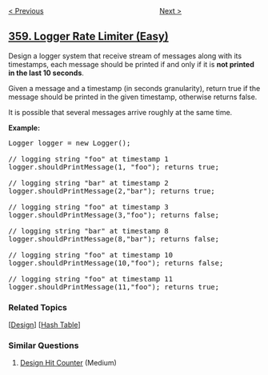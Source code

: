 <!--|This file generated by command(leetcode description); DO NOT EDIT.    |-->
<!--+----------------------------------------------------------------------+-->
<!--|@author    openset <openset.wang@gmail.com>                           |-->
<!--|@link      https://github.com/openset                                 |-->
<!--|@home      https://github.com/openset/leetcode                        |-->
<!--+----------------------------------------------------------------------+-->

[< Previous](https://github.com/openset/leetcode/tree/master/problems/rearrange-string-k-distance-apart "Rearrange String k Distance Apart")
　　　　　　　　　　　　　　　　
[Next >](https://github.com/openset/leetcode/tree/master/problems/sort-transformed-array "Sort Transformed Array")

## [359. Logger Rate Limiter (Easy)](https://leetcode.com/problems/logger-rate-limiter "日志速率限制器")

<p>Design a logger system that receive stream of messages along with its timestamps, each message should be printed if and only if it is <b>not printed in the last 10 seconds</b>.</p>

<p>Given a message and a timestamp (in seconds granularity), return true if the message should be printed in the given timestamp, otherwise returns false.</p>

<p>It is possible that several messages arrive roughly at the same time.</p>

<p><b>Example:</b></p>

<pre>
Logger logger = new Logger();

// logging string &quot;foo&quot; at timestamp 1
logger.shouldPrintMessage(1, &quot;foo&quot;); returns true; 

// logging string &quot;bar&quot; at timestamp 2
logger.shouldPrintMessage(2,&quot;bar&quot;); returns true;

// logging string &quot;foo&quot; at timestamp 3
logger.shouldPrintMessage(3,&quot;foo&quot;); returns false;

// logging string &quot;bar&quot; at timestamp 8
logger.shouldPrintMessage(8,&quot;bar&quot;); returns false;

// logging string &quot;foo&quot; at timestamp 10
logger.shouldPrintMessage(10,&quot;foo&quot;); returns false;

// logging string &quot;foo&quot; at timestamp 11
logger.shouldPrintMessage(11,&quot;foo&quot;); returns true;
</pre>

### Related Topics
  [[Design](https://github.com/openset/leetcode/tree/master/tag/design/README.md)]
  [[Hash Table](https://github.com/openset/leetcode/tree/master/tag/hash-table/README.md)]

### Similar Questions
  1. [Design Hit Counter](https://github.com/openset/leetcode/tree/master/problems/design-hit-counter) (Medium)
